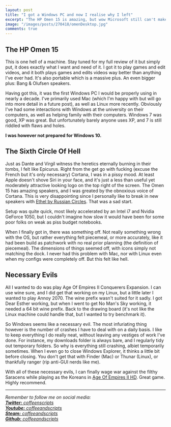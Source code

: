 ```yaml
---
layout: post
title: "I got a Windows PC and now I realise why I left"
excerpt: "The HP Omen 15 is amazing, but wow Microsoft still can't make an OS"
image: "/images/posts/270418/omenDesktop.jpg"
comments: true
---
```


## The HP Omen 15
This is one hell of a machine. Stay tuned for my full review of it but simply put, it does exactly what I want and need of it. I got it to play games and edit videos, and it both plays games and edits videos way better than anything I've ever had. It's also portable which is a massive plus. An even bigger plus: Bang & Olufsen speakers.

Having got this, it was the first Windows PC I would be properly using in nearly a decade. I've primarily used Mac (which I'm happy with but will go into more detail in a future post), as well as Linux more recently. Obviously I've had some interactions with Windows at the university on their computers, as well as helping family with their computers. Windows 7 was good, XP was great. But unfortunately barely anyone uses XP, and 7 is still riddled with flaws and holes.

**I was however not prepared for Windows 10.**

## The Sixth Circle Of Hell

Just as Dante and Virgil witness the heretics eternally burning in their tombs, I felt like Epicurus. Right from the get go with fucking (excuse the French but it's only necessary) Cortana, I was in a pissy mood. At least Apple doesn't shove Siri in your face, and it's just a less than useful yet moderately attractive looking logo on the top right of the screen. The Omen 15 has amazing speakers, and I was greated by the obnoxious voice of Cortana. This is very disappointing since I personally like to break in new speakers with [Ethel by Russian Circles](https://russiancircles.bandcamp.com/track/ethel). That was a sad start.

Setup was quite quick, most likely accelerated by an Intel i7 and Nvidia GeForce 1050, but I couldn't imagine how slow it would have been for some poor folks on weak as piss budget notebooks.

When I finally got in, there was something off. Not really something wrong with the OS, but rather everything felt piecemeal, or more accurately, like it had been build as patchwork with no real prior planning (the definition of piecemeal). The dimensions of things seemed off, with icons simply not matching the dock. I never had this problem with Mac, nor with Linux even when my configs were completely off. But this felt like hell.

## Necessary Evils

All I wanted to do was play Age Of Empires II Conquerers Expansion. I can use wine sure, and I did get that working on my Linux, but a little later I wanted to play Annoy 2070. The wine prefix wasn't suited for it sadly. I got Dear Esther working, but when I went to get No Man's Sky working, it needed a 64 bit wine prefix. Back to the drawing board (it's not like the Linux machine could handle that, but I wanted to try benchmark it).

So Windows seems like a necessary evil. The most infuriating thing however is the number of crashes I have to deal with on a daily basis. I like to keep everything I do really neat, without leaving any vestiges of work I've done. For instance, my downloads folder is always bare, and I regularly tidy out temporary folders. So why is everything still crashing, albiet temporarily sometimes. When I even go to close Windows Explorer, it thinks a little bit before closing. You don't get that with Finder (Mac) or Thunar (Linux), or thankfully ranger (rip anti-GUI nerds like me).

With all of these necessary evils, I can finally wage war against the filthy Saracens while playing as the Koreans in [Age Of Empires II HD](https://store.steampowered.com/app/221380/Age_of_Empires_II_HD/). Great game. Highly recommend.

---

*Remember to follow me on social media:<br/>
[**Twitter:** coffeenscripts](https://twitter.com/coffeenscripts)<br/>
[**Youtube:** coffeeandscripts](https://www.youtube.com/channel/UCdM4qTlyqK74fjghIc-Syew)<br/>
[**Steam:** coffeeandscripts](https://steamcommunity.com/id/coffeeandscripts/)<br/>
[**Github:** coffeeandscripts](https://github.com/coffeeandscripts)*